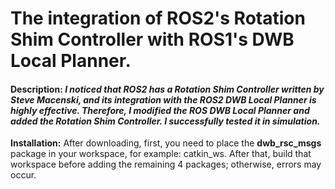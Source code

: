 # The integration of ROS2's Rotation Shim Controller with ROS1's DWB Local Planner.

#### Description: ***I noticed that ROS2 has a Rotation Shim Controller written by Steve Macenski, and its integration with the ROS2 DWB Local Planner is highly effective. Therefore, I modified the ROS DWB Local Planner and added the Rotation Shim Controller. I successfully tested it in simulation.***

**Installation:** After downloading, first, you need to place the **dwb_rsc_msgs** package in your workspace, for example: catkin_ws. After that, build that workspace before adding the remaining 4 packages; otherwise, errors may occur.
